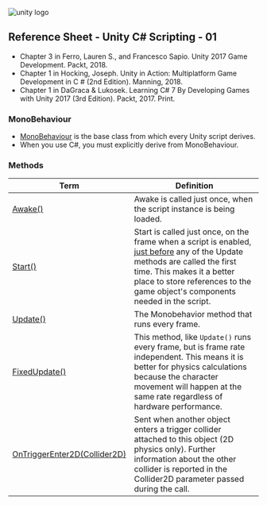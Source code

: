 


![unity logo](https://raw.githubusercontent.com/omundy/dig250-game-development/master/reference-sheets/images/unity-logo-293w.png)

## Reference Sheet - Unity C# Scripting - 01

* Chapter 3 in Ferro, Lauren S., and Francesco Sapio. Unity 2017 Game Development. Packt, 2018.
* Chapter 1 in Hocking, Joseph. Unity in Action: Multiplatform Game Development in C # (2nd Edition). Manning, 2018.
* Chapter 1 in DaGraca & Lukosek. Learning C# 7 By Developing Games with Unity 2017 (3rd Edition). Packt, 2017. Print.


### MonoBehaviour

* [MonoBehaviour](https://docs.unity3d.com/ScriptReference/MonoBehaviour.html) is the base class from which every Unity script derives. 
* When you use C#, you must explicitly derive from MonoBehaviour.


### Methods

Term | Definition
--- | ---
[Awake()](https://docs.unity3d.com/ScriptReference/MonoBehaviour.Awake.html) | Awake is called just once, when the script instance is being loaded.
[Start()](https://docs.unity3d.com/ScriptReference/MonoBehaviour.Start.html) | Start is called just once, on the frame when a script is enabled, [just before](https://docs.unity3d.com/Manual/ExecutionOrder.html) any of the Update methods are called the first time. This makes it a better place to store references to the game object's components needed in the script.
[Update()](https://docs.unity3d.com/ScriptReference/MonoBehaviour.Update.html) | The Monobehavior method that runs every frame. 
[FixedUpdate()](https://docs.unity3d.com/ScriptReference/MonoBehaviour.FixedUpdate.html) | This method, like `Update()` runs every frame, but is frame rate independent. This means it is better for physics calculations because the character movement will happen at the same rate regardless of hardware performance. 
[OnTriggerEnter2D(Collider2D)](https://docs.unity3d.com/ScriptReference/MonoBehaviour.OnTriggerEnter2D.html) | Sent when another object enters a trigger collider attached to this object (2D physics only). Further information about the other collider is reported in the Collider2D parameter passed during the call.

